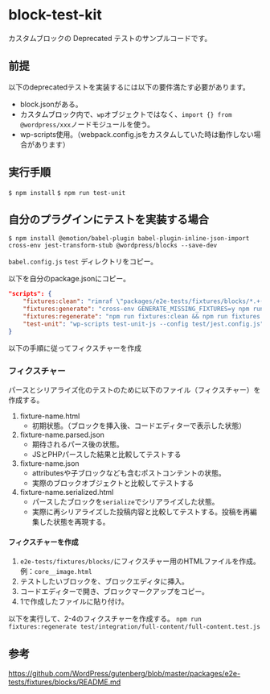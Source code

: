 # block-test-kit
カスタムブロックの Deprecated テストのサンプルコードです。

## 前提
以下のdeprecatedテストを実装するには以下の要件満たす必要があります。
- block.jsonがある。
- カスタムブロック内で、`wp`オブジェクトではなく、`import {} from @wordpress/xxx`ノードモジュールを使う。
- wp-scripts使用。（webpack.config.jsをカスタムしていた時は動作しない場合があります）

## 実行手順
`$ npm install`
`$ npm run test-unit`

## 自分のプラグインにテストを実装する場合
`$ npm install @emotion/babel-plugin babel-plugin-inline-json-import cross-env jest-transform-stub @wordpress/blocks --save-dev`

`babel.config.js` `test` ディレクトリをコピー。

以下を自分のpackage.jsonにコピー。
```package.json
"scripts": {
	"fixtures:clean": "rimraf \"packages/e2e-tests/fixtures/blocks/*.+(json|serialized.html)\"",
	"fixtures:generate": "cross-env GENERATE_MISSING_FIXTURES=y npm run test-unit",
	"fixtures:regenerate": "npm run fixtures:clean && npm run fixtures:generate",
	"test-unit": "wp-scripts test-unit-js --config test/jest.config.js"
}	
```

以下の手順に従ってフィクスチャーを作成

### フィクスチャー

パースとシリアライズ化のテストのために以下のファイル（フィクスチャー）を作成する。

1. fixture-name.html 
    - 初期状態。（ブロックを挿入後、コードエディターで表示した状態）
3. fixture-name.parsed.json
    - 期待されるパース後の状態。
    - JSとPHPパースした結果と比較してテストする
5. fixture-name.json
    - attributesや子ブロックなども含むポストコンテントの状態。
    - 実際のブロックオブジェクトと比較してテストする
7. fixture-name.serialized.html
    - パースしたブロックを`serialize`でシリアライズした状態。
    - 実際に再シリアライズした投稿内容と比較してテストする。投稿を再編集した状態を再現する。

#### フィクスチャーを作成

1. `e2e-tests/fixtures/blocks/`にフィクスチャー用のHTMLファイルを作成。例：`core__image.html`
2. テストしたいブロックを、ブロックエディタに挿入。
3. コードエディターで開き、ブロックマークアップをコピー。
4. 1で作成したファイルに貼り付け。

以下を実行して、2-4のフィクスチャーを作成する。
`npm run fixtures:regenerate test/integration/full-content/full-content.test.js`

## 参考
https://github.com/WordPress/gutenberg/blob/master/packages/e2e-tests/fixtures/blocks/README.md
